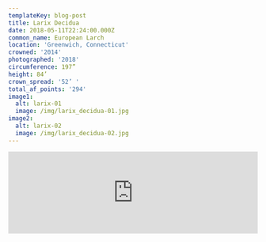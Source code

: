 ```yaml
---
templateKey: blog-post
title: Larix Decidua
date: 2018-05-11T22:24:00.000Z
common_name: European Larch
location: 'Greenwich, Connecticut'
crowned: '2014'
photographed: '2018'
circumference: 197”
height: 84’
crown_spread: '52’ '
total_af_points: '294'
image1:
  alt: larix-01
  image: /img/larix_decidua-01.jpg
image2:
  alt: larix-02
  image: /img/larix_decidua-02.jpg
---
```


<iframe width="100%" height="166" scrolling="no" frameborder="no" allow="autoplay" src="https://w.soundcloud.com/player/?url=https%3A//api.soundcloud.com/tracks/586628022&color=%2351563a&auto_play=false&hide_related=false&show_comments=true&show_user=true&show_reposts=false&show_teaser=true"></iframe>
